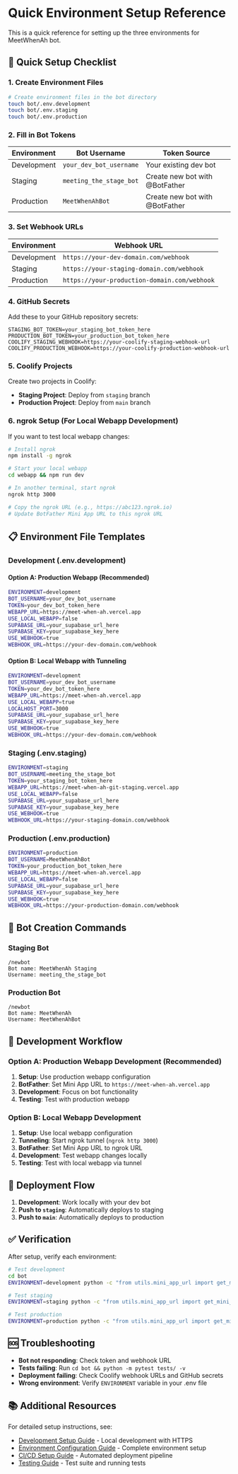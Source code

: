 # Quick Environment Setup Reference

This is a quick reference for setting up the three environments for MeetWhenAh bot.

## 🚀 Quick Setup Checklist

### 1. Create Environment Files

```bash
# Create environment files in the bot directory
touch bot/.env.development
touch bot/.env.staging
touch bot/.env.production
```

### 2. Fill in Bot Tokens

| Environment | Bot Username | Token Source |
|-------------|--------------|--------------|
| Development | `your_dev_bot_username` | Your existing dev bot |
| Staging | `meeting_the_stage_bot` | Create new bot with @BotFather |
| Production | `MeetWhenAhBot` | Create new bot with @BotFather |

### 3. Set Webhook URLs

| Environment | Webhook URL |
|-------------|-------------|
| Development | `https://your-dev-domain.com/webhook` |
| Staging | `https://your-staging-domain.com/webhook` |
| Production | `https://your-production-domain.com/webhook` |

### 4. GitHub Secrets

Add these to your GitHub repository secrets:

```
STAGING_BOT_TOKEN=your_staging_bot_token_here
PRODUCTION_BOT_TOKEN=your_production_bot_token_here
COOLIFY_STAGING_WEBHOOK=https://your-coolify-staging-webhook-url
COOLIFY_PRODUCTION_WEBHOOK=https://your-coolify-production-webhook-url
```

### 5. Coolify Projects

Create two projects in Coolify:

- **Staging Project**: Deploy from `staging` branch
- **Production Project**: Deploy from `main` branch

### 6. ngrok Setup (For Local Webapp Development)

If you want to test local webapp changes:

```bash
# Install ngrok
npm install -g ngrok

# Start your local webapp
cd webapp && npm run dev

# In another terminal, start ngrok
ngrok http 3000

# Copy the ngrok URL (e.g., https://abc123.ngrok.io)
# Update BotFather Mini App URL to this ngrok URL
```

## 📋 Environment File Templates

### Development (.env.development)

#### Option A: Production Webapp (Recommended)
```bash
ENVIRONMENT=development
BOT_USERNAME=your_dev_bot_username
TOKEN=your_dev_bot_token_here
WEBAPP_URL=https://meet-when-ah.vercel.app
USE_LOCAL_WEBAPP=false
SUPABASE_URL=your_supabase_url_here
SUPABASE_KEY=your_supabase_key_here
USE_WEBHOOK=true
WEBHOOK_URL=https://your-dev-domain.com/webhook
```

#### Option B: Local Webapp with Tunneling
```bash
ENVIRONMENT=development
BOT_USERNAME=your_dev_bot_username
TOKEN=your_dev_bot_token_here
WEBAPP_URL=https://meet-when-ah.vercel.app
USE_LOCAL_WEBAPP=true
LOCALHOST_PORT=3000
SUPABASE_URL=your_supabase_url_here
SUPABASE_KEY=your_supabase_key_here
USE_WEBHOOK=true
WEBHOOK_URL=https://your-dev-domain.com/webhook
```

### Staging (.env.staging)
```bash
ENVIRONMENT=staging
BOT_USERNAME=meeting_the_stage_bot
TOKEN=your_staging_bot_token_here
WEBAPP_URL=https://meet-when-ah-git-staging.vercel.app
USE_LOCAL_WEBAPP=false
SUPABASE_URL=your_supabase_url_here
SUPABASE_KEY=your_supabase_key_here
USE_WEBHOOK=true
WEBHOOK_URL=https://your-staging-domain.com/webhook
```

### Production (.env.production)
```bash
ENVIRONMENT=production
BOT_USERNAME=MeetWhenAhBot
TOKEN=your_production_bot_token_here
WEBAPP_URL=https://meet-when-ah.vercel.app
USE_LOCAL_WEBAPP=false
SUPABASE_URL=your_supabase_url_here
SUPABASE_KEY=your_supabase_key_here
USE_WEBHOOK=true
WEBHOOK_URL=https://your-production-domain.com/webhook
```

## 🔧 Bot Creation Commands

### Staging Bot
```
/newbot
Bot name: MeetWhenAh Staging
Username: meeting_the_stage_bot
```

### Production Bot
```
/newbot
Bot name: MeetWhenAh
Username: MeetWhenAhBot
```

## 🚀 Development Workflow

### Option A: Production Webapp Development (Recommended)
1. **Setup**: Use production webapp configuration
2. **BotFather**: Set Mini App URL to `https://meet-when-ah.vercel.app`
3. **Development**: Focus on bot functionality
4. **Testing**: Test with production webapp

### Option B: Local Webapp Development
1. **Setup**: Use local webapp configuration
2. **Tunneling**: Start ngrok tunnel (`ngrok http 3000`)
3. **BotFather**: Set Mini App URL to ngrok URL
4. **Development**: Test webapp changes locally
5. **Testing**: Test with local webapp via tunnel

## 🚀 Deployment Flow

1. **Development**: Work locally with your dev bot
2. **Push to `staging`**: Automatically deploys to staging
3. **Push to `main`**: Automatically deploys to production

## ✅ Verification

After setup, verify each environment:

```bash
# Test development
cd bot
ENVIRONMENT=development python -c "from utils.mini_app_url import get_mini_app_url; print(get_mini_app_url('test'))"

# Test staging
ENVIRONMENT=staging python -c "from utils.mini_app_url import get_mini_app_url; print(get_mini_app_url('test'))"

# Test production
ENVIRONMENT=production python -c "from utils.mini_app_url import get_mini_app_url; print(get_mini_app_url('test'))"
```

## 🆘 Troubleshooting

- **Bot not responding**: Check token and webhook URL
- **Tests failing**: Run `cd bot && python -m pytest tests/ -v`
- **Deployment failing**: Check Coolify webhook URLs and GitHub secrets
- **Wrong environment**: Verify `ENVIRONMENT` variable in your .env file

## 📚 Additional Resources

For detailed setup instructions, see:
- [Development Setup Guide](./development-setup.md) - Local development with HTTPS
- [Environment Configuration Guide](./environment-configuration.md) - Complete environment setup
- [CI/CD Setup Guide](./ci-cd-setup.md) - Automated deployment pipeline
- [Testing Guide](./testing-guide.md) - Test suite and running tests
